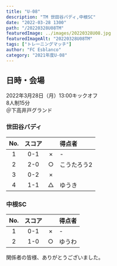 ```yaml
---
title: "U-08"
description: "TM 世田谷バディ,中根SC"
date: "2022-03-28 1300"
path: "/20220328U08TM"
featuredImage: ../images/20220328U08.jpg
featuredImageAlt: "20220328U08TM"
tags: ["トレーニングマッチ"]
author: "FC Esblanco"
category: "2021年度U-08"
---
```


## 日時・会場

2022年3月28日（月）13:00キックオフ  
8人制15分  
＠下高井戸グランド  

### 世田谷バディ

| No.| スコア |   | 得点者  |
|:--:|:------:|:-:|:--------|
| 1  | 0-1 | × |-|
| 2  | 2-0 | ○ |こうたろう2|
| 3  | 0-2 | × ||
| 4  | 1-1 | △ |ゆうき|


### 中根SC

| No.| スコア |   | 得点者  |
|:--:|:------:|:-:|:--------|
| 1  | 0-1 | × |-|
| 2  | 1-0 | ○ |ゆうわ|


関係者の皆様、ありがとうございました。

